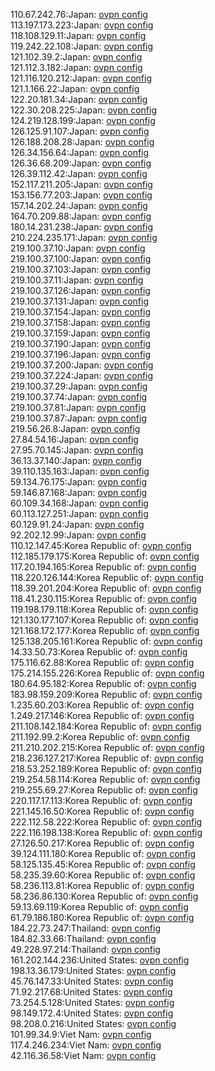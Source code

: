 110.67.242.76:Japan: [ovpn config](vpn/110_67_242_76.ovpn)  
113.197.173.223:Japan: [ovpn config](vpn/113_197_173_223.ovpn)  
118.108.129.11:Japan: [ovpn config](vpn/118_108_129_11.ovpn)  
119.242.22.108:Japan: [ovpn config](vpn/119_242_22_108.ovpn)  
121.102.39.2:Japan: [ovpn config](vpn/121_102_39_2.ovpn)  
121.112.3.182:Japan: [ovpn config](vpn/121_112_3_182.ovpn)  
121.116.120.212:Japan: [ovpn config](vpn/121_116_120_212.ovpn)  
121.1.166.22:Japan: [ovpn config](vpn/121_1_166_22.ovpn)  
122.20.181.34:Japan: [ovpn config](vpn/122_20_181_34.ovpn)  
122.30.208.225:Japan: [ovpn config](vpn/122_30_208_225.ovpn)  
124.219.128.199:Japan: [ovpn config](vpn/124_219_128_199.ovpn)  
126.125.91.107:Japan: [ovpn config](vpn/126_125_91_107.ovpn)  
126.188.208.28:Japan: [ovpn config](vpn/126_188_208_28.ovpn)  
126.34.156.64:Japan: [ovpn config](vpn/126_34_156_64.ovpn)  
126.36.68.209:Japan: [ovpn config](vpn/126_36_68_209.ovpn)  
126.39.112.42:Japan: [ovpn config](vpn/126_39_112_42.ovpn)  
152.117.211.205:Japan: [ovpn config](vpn/152_117_211_205.ovpn)  
153.156.77.203:Japan: [ovpn config](vpn/153_156_77_203.ovpn)  
157.14.202.24:Japan: [ovpn config](vpn/157_14_202_24.ovpn)  
164.70.209.88:Japan: [ovpn config](vpn/164_70_209_88.ovpn)  
180.14.231.238:Japan: [ovpn config](vpn/180_14_231_238.ovpn)  
210.224.235.171:Japan: [ovpn config](vpn/210_224_235_171.ovpn)  
219.100.37.10:Japan: [ovpn config](vpn/219_100_37_10.ovpn)  
219.100.37.100:Japan: [ovpn config](vpn/219_100_37_100.ovpn)  
219.100.37.103:Japan: [ovpn config](vpn/219_100_37_103.ovpn)  
219.100.37.11:Japan: [ovpn config](vpn/219_100_37_11.ovpn)  
219.100.37.126:Japan: [ovpn config](vpn/219_100_37_126.ovpn)  
219.100.37.131:Japan: [ovpn config](vpn/219_100_37_131.ovpn)  
219.100.37.154:Japan: [ovpn config](vpn/219_100_37_154.ovpn)  
219.100.37.158:Japan: [ovpn config](vpn/219_100_37_158.ovpn)  
219.100.37.159:Japan: [ovpn config](vpn/219_100_37_159.ovpn)  
219.100.37.190:Japan: [ovpn config](vpn/219_100_37_190.ovpn)  
219.100.37.196:Japan: [ovpn config](vpn/219_100_37_196.ovpn)  
219.100.37.200:Japan: [ovpn config](vpn/219_100_37_200.ovpn)  
219.100.37.224:Japan: [ovpn config](vpn/219_100_37_224.ovpn)  
219.100.37.29:Japan: [ovpn config](vpn/219_100_37_29.ovpn)  
219.100.37.74:Japan: [ovpn config](vpn/219_100_37_74.ovpn)  
219.100.37.81:Japan: [ovpn config](vpn/219_100_37_81.ovpn)  
219.100.37.87:Japan: [ovpn config](vpn/219_100_37_87.ovpn)  
219.56.26.8:Japan: [ovpn config](vpn/219_56_26_8.ovpn)  
27.84.54.16:Japan: [ovpn config](vpn/27_84_54_16.ovpn)  
27.95.70.145:Japan: [ovpn config](vpn/27_95_70_145.ovpn)  
36.13.37.140:Japan: [ovpn config](vpn/36_13_37_140.ovpn)  
39.110.135.163:Japan: [ovpn config](vpn/39_110_135_163.ovpn)  
59.134.76.175:Japan: [ovpn config](vpn/59_134_76_175.ovpn)  
59.146.87.168:Japan: [ovpn config](vpn/59_146_87_168.ovpn)  
60.109.34.168:Japan: [ovpn config](vpn/60_109_34_168.ovpn)  
60.113.127.251:Japan: [ovpn config](vpn/60_113_127_251.ovpn)  
60.129.91.24:Japan: [ovpn config](vpn/60_129_91_24.ovpn)  
92.202.12.99:Japan: [ovpn config](vpn/92_202_12_99.ovpn)  
110.12.147.45:Korea Republic of: [ovpn config](vpn/110_12_147_45.ovpn)  
112.185.179.175:Korea Republic of: [ovpn config](vpn/112_185_179_175.ovpn)  
117.20.194.165:Korea Republic of: [ovpn config](vpn/117_20_194_165.ovpn)  
118.220.126.144:Korea Republic of: [ovpn config](vpn/118_220_126_144.ovpn)  
118.39.201.204:Korea Republic of: [ovpn config](vpn/118_39_201_204.ovpn)  
118.41.230.115:Korea Republic of: [ovpn config](vpn/118_41_230_115.ovpn)  
119.198.179.118:Korea Republic of: [ovpn config](vpn/119_198_179_118.ovpn)  
121.130.177.107:Korea Republic of: [ovpn config](vpn/121_130_177_107.ovpn)  
121.168.172.177:Korea Republic of: [ovpn config](vpn/121_168_172_177.ovpn)  
125.138.205.161:Korea Republic of: [ovpn config](vpn/125_138_205_161.ovpn)  
14.33.50.73:Korea Republic of: [ovpn config](vpn/14_33_50_73.ovpn)  
175.116.62.88:Korea Republic of: [ovpn config](vpn/175_116_62_88.ovpn)  
175.214.155.226:Korea Republic of: [ovpn config](vpn/175_214_155_226.ovpn)  
180.64.95.182:Korea Republic of: [ovpn config](vpn/180_64_95_182.ovpn)  
183.98.159.209:Korea Republic of: [ovpn config](vpn/183_98_159_209.ovpn)  
1.235.60.203:Korea Republic of: [ovpn config](vpn/1_235_60_203.ovpn)  
1.249.217.146:Korea Republic of: [ovpn config](vpn/1_249_217_146.ovpn)  
211.108.142.184:Korea Republic of: [ovpn config](vpn/211_108_142_184.ovpn)  
211.192.99.2:Korea Republic of: [ovpn config](vpn/211_192_99_2.ovpn)  
211.210.202.215:Korea Republic of: [ovpn config](vpn/211_210_202_215.ovpn)  
218.236.127.217:Korea Republic of: [ovpn config](vpn/218_236_127_217.ovpn)  
218.53.252.189:Korea Republic of: [ovpn config](vpn/218_53_252_189.ovpn)  
219.254.58.114:Korea Republic of: [ovpn config](vpn/219_254_58_114.ovpn)  
219.255.69.27:Korea Republic of: [ovpn config](vpn/219_255_69_27.ovpn)  
220.117.17.113:Korea Republic of: [ovpn config](vpn/220_117_17_113.ovpn)  
221.145.16.50:Korea Republic of: [ovpn config](vpn/221_145_16_50.ovpn)  
222.112.58.222:Korea Republic of: [ovpn config](vpn/222_112_58_222.ovpn)  
222.116.198.138:Korea Republic of: [ovpn config](vpn/222_116_198_138.ovpn)  
27.126.50.217:Korea Republic of: [ovpn config](vpn/27_126_50_217.ovpn)  
39.124.111.180:Korea Republic of: [ovpn config](vpn/39_124_111_180.ovpn)  
58.125.135.45:Korea Republic of: [ovpn config](vpn/58_125_135_45.ovpn)  
58.235.39.60:Korea Republic of: [ovpn config](vpn/58_235_39_60.ovpn)  
58.236.113.81:Korea Republic of: [ovpn config](vpn/58_236_113_81.ovpn)  
58.236.86.130:Korea Republic of: [ovpn config](vpn/58_236_86_130.ovpn)  
59.13.69.119:Korea Republic of: [ovpn config](vpn/59_13_69_119.ovpn)  
61.79.186.180:Korea Republic of: [ovpn config](vpn/61_79_186_180.ovpn)  
184.22.73.247:Thailand: [ovpn config](vpn/184_22_73_247.ovpn)  
184.82.33.66:Thailand: [ovpn config](vpn/184_82_33_66.ovpn)  
49.228.97.214:Thailand: [ovpn config](vpn/49_228_97_214.ovpn)  
161.202.144.236:United States: [ovpn config](vpn/161_202_144_236.ovpn)  
198.13.36.179:United States: [ovpn config](vpn/198_13_36_179.ovpn)  
45.76.147.33:United States: [ovpn config](vpn/45_76_147_33.ovpn)  
71.92.217.68:United States: [ovpn config](vpn/71_92_217_68.ovpn)  
73.254.5.128:United States: [ovpn config](vpn/73_254_5_128.ovpn)  
98.149.172.4:United States: [ovpn config](vpn/98_149_172_4.ovpn)  
98.208.0.216:United States: [ovpn config](vpn/98_208_0_216.ovpn)  
101.99.34.9:Viet Nam: [ovpn config](vpn/101_99_34_9.ovpn)  
117.4.246.234:Viet Nam: [ovpn config](vpn/117_4_246_234.ovpn)  
42.116.36.58:Viet Nam: [ovpn config](vpn/42_116_36_58.ovpn)  
